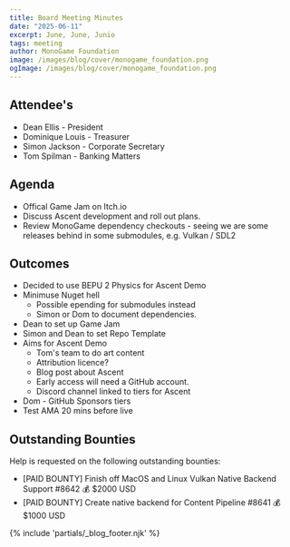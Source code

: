 ```yaml
---
title: Board Meeting Minutes
date: "2025-06-11"
excerpt: June, June, Junio
tags: meeting
author: MonoGame Foundation
image: /images/blog/cover/monogame_foundation.png
ogImage: /images/blog/cover/monogame_foundation.png
---
```


## Attendee's

- Dean Ellis - President
- Dominique Louis - Treasurer
- Simon Jackson - Corporate Secretary
- Tom Spilman - Banking Matters

## Agenda

- Offical Game Jam on Itch.io
- Discuss Ascent development and roll out plans.
- Review MonoGame dependency checkouts - seeing we are some releases behind in some submodules, e.g. Vulkan / SDL2
 
## Outcomes

- Decided to use BEPU 2 Physics for Ascent Demo 
- Minimuse Nuget hell
    - Possible epending for submodules instead
    - Simon or Dom to document dependencies.
- Dean to set up Game Jam
- Simon and Dean to set Repo Template 
- Aims for Ascent Demo
    - Tom's team to do art content 
    - Attribution licence?
    - Blog post about Ascent 
    - Early access will need a GitHub account.
    - Discord channel linked to tiers for Ascent 
- Dom - GitHub Sponsors tiers
- Test AMA 20 mins before live

## Outstanding Bounties

Help is requested on the following outstanding bounties:

- [PAID BOUNTY] Finish off MacOS and Linux Vulkan Native Backend Support #8642 💰 $2000 USD
- [PAID BOUNTY] Create native backend for Content Pipeline #8641 💰 $1000 USD

{% include 'partials/_blog_footer.njk' %}
